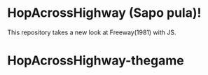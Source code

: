 # HopAcrossHighway (Sapo pula)!
This repository takes a new look at Freeway(1981) with JS.
# HopAcrossHighway-thegame
